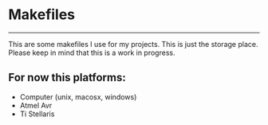 Makefiles
=========
----------------------------------
This are some makefiles I use for my projects.
This is just the storage place. Please keep in mind that this is a work in progress.

For now this platforms:
---------
* Computer (unix, macosx, windows)
* Atmel Avr
* Ti Stellaris
